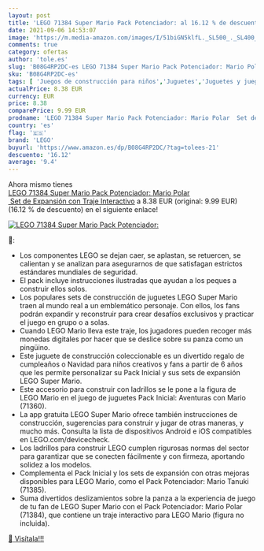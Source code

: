 ```yaml
---
layout: post
title: 'LEGO 71384 Super Mario Pack Potenciador: al 16.12 % de descuento'
date: 2021-09-06 14:53:07
image: 'https://m.media-amazon.com/images/I/51biGN5klfL._SL500_._SL400_.jpg'
comments: true
category: ofertas
author: 'tole.es'
slug: 'B08G4RP2DC-es LEGO 71384 Super Mario Pack Potenciador: Mario Polar Set...'
sku: 'B08G4RP2DC-es'
tags: [ 'Juegos de construcción para niños','Juguetes','Juguetes y juegos','Sets de construcción','lego', ]
actualPrice: 8.38 EUR
currency: EUR
price: 8.38
comparePrice: 9.99 EUR
prodname: 'LEGO 71384 Super Mario Pack Potenciador: Mario Polar  Set de Expansión con Traje Interactivo'
country: 'es'
flag: '🇪🇸'
brand: 'LEGO'
buyurl: 'https://www.amazon.es/dp/B08G4RP2DC/?tag=tolees-21'
descuento: '16.12'
average: '9.4'
---
```


Ahora mismo tienes [LEGO 71384 Super Mario Pack Potenciador: Mario Polar  Set de Expansión con Traje Interactivo](https://www.amazon.es/dp/B08G4RP2DC/?tag=tolees-21) a 8.38 EUR (original: 9.99 EUR) (16.12 %  de descuento) en el siguiente enlace!

[![LEGO 71384 Super Mario Pack Potenciador:](https://m.media-amazon.com/images/I/51biGN5klfL._SL500_._SL400_.jpg)](https://www.amazon.es/dp/B08G4RP2DC/?tag=tolees-21)

🔎:

- Los componentes LEGO se dejan caer, se aplastan, se retuercen, se calientan y se analizan para asegurarnos de que satisfagan estrictos estándares mundiales de seguridad.
- El pack incluye instrucciones ilustradas que ayudan a los peques a construir ellos solos.
- Los populares sets de construcción de juguetes LEGO Super Mario traen al mundo real a un emblemático personaje. Con ellos, los fans podrán expandir y reconstruir para crear desafíos exclusivos y practicar el juego en grupo o a solas.
- Cuando LEGO Mario lleva este traje, los jugadores pueden recoger más monedas digitales por hacer que se deslice sobre su panza como un pingüino.
- Este juguete de construcción coleccionable es un divertido regalo de cumpleaños o Navidad para niños creativos y fans a partir de 6 años que les permite personalizar su Pack Inicial y sus sets de expansión LEGO Super Mario.
- Este accesorio para construir con ladrillos se le pone a la figura de LEGO Mario en el juego de juguetes Pack Inicial: Aventuras con Mario (71360).
- La app gratuita LEGO Super Mario ofrece también instrucciones de construcción, sugerencias para construir y jugar de otras maneras, y mucho más. Consulta la lista de dispositivos Android e iOS compatibles en LEGO.com/devicecheck.
- Los ladrillos para construir LEGO cumplen rigurosas normas del sector para garantizar que se conecten fácilmente y con firmeza, aportando solidez a los modelos.
- Complementa el Pack Inicial y los sets de expansión con otras mejoras disponibles para LEGO Mario, como el Pack Potenciador: Mario Tanuki (71385).
- Suma divertidos deslizamientos sobre la panza a la experiencia de juego de tu fan de LEGO Super Mario con el Pack Potenciador: Mario Polar (71384), que contiene un traje interactivo para LEGO Mario (figura no incluida).

[🛒 Visítala!!!](https://www.amazon.es/dp/B08G4RP2DC/?tag=tolees-21)
